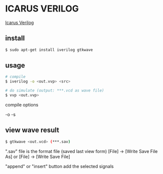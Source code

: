 ICARUS VERILOG
========================================

[Icarus Verilog](http://iverilog.icarus.com/)


## install

```bash
$ sudo apt-get install iverilog gtkwave
```


## usage

```bash
# compile
$ iverilog -o <out.vvp> <src>

# do simulate (output: ***.vcd as wave file)
$ vvp <out.vvp>
```

compile options

-o <out file name>
-s <top module name>


## view wave result

```bash
$ gtkwave <out.vcd> (***.sav)
```

".sav" file is the format file (saved last view form)
[File] -> [Write Save File As] or [File] -> [Write Save File]

"append" or "insert" button add the selected signals


